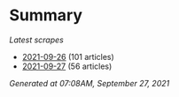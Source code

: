 # Summary
*Latest scrapes*
* [2021-09-26](https://github.com/nuuuwan/news_lk/blob/data/news_lk.2021-09-26.json) (101 articles)
* [2021-09-27](https://github.com/nuuuwan/news_lk/blob/data/news_lk.2021-09-27.json) (56 articles)

*Generated at 07:08AM, September 27, 2021*